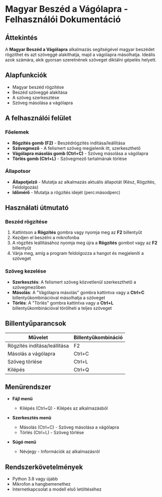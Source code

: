 # Magyar Beszéd a Vágólapra - Felhasználói Dokumentáció

## Áttekintés

A **Magyar Beszéd a Vágólapra** alkalmazás segítségével magyar beszédet rögzíthet és azt szöveggé alakíthatja, majd a vágólapra másolhatja. Ideális azok számára, akik gyorsan szeretnének szöveget diktálni gépelés helyett.

## Alapfunkciók

- Magyar beszéd rögzítése
- Beszéd szöveggé alakítása
- A szöveg szerkesztése
- Szöveg másolása a vágólapra

## A felhasználói felület

### Főelemek

- **Rögzítés gomb (F2)** - Beszédrögzítés indítása/leállítása
- **Szövegmező** - A felismert szöveg megjelenik itt, szerkeszthető
- **Vágólapra másolás gomb (Ctrl+C)** - Szöveg másolása a vágólapra
- **Törlés gomb (Ctrl+L)** - Szövegmező tartalmának törlése

### Állapotsor

- **Állapotjelző** - Mutatja az alkalmazás aktuális állapotát (Kész, Rögzítés, Feldolgozás)
- **Időmérő** - Mutatja a rögzítés idejét (perc:másodperc)

## Használati útmutató

### Beszéd rögzítése

1. Kattintson a **Rögzítés** gombra vagy nyomja meg az **F2** billentyűt
2. Kezdjen el beszélni a mikrofonba
3. A rögzítés leállításához nyomja meg újra a **Rögzítés** gombot vagy az **F2** billentyűt
4. Várja meg, amíg a program feldolgozza a hangot és megjeleníti a szöveget

### Szöveg kezelése

- **Szerkesztés**: A felismert szöveg közvetlenül szerkeszthető a szövegmezőben
- **Másolás**: A "Vágólapra másolás" gombra kattintva vagy a **Ctrl+C** billentyűkombinációval másolhatja a szöveget
- **Törlés**: A "Törlés" gombra kattintva vagy a **Ctrl+L** billentyűkombinációval törölheti a teljes szöveget

## Billentyűparancsok

| Művelet | Billentyűkombináció |
|---------|---------------------|
| Rögzítés indítása/leállítása | F2 |
| Másolás a vágólapra | Ctrl+C |
| Szöveg törlése | Ctrl+L |
| Kilépés | Ctrl+Q |

## Menürendszer

- **Fájl menü**
  - Kilépés (Ctrl+Q) - Kilépés az alkalmazásból

- **Szerkesztés menü**
  - Másolás (Ctrl+C) - Szöveg másolása a vágólapra
  - Törlés (Ctrl+L) - Szöveg törlése

- **Súgó menü**
  - Névjegy - Információk az alkalmazásról

## Rendszerkövetelmények

- Python 3.8 vagy újabb
- Mikrofon a hangbemenethez
- Internetkapcsolat a modell első letöltéséhez